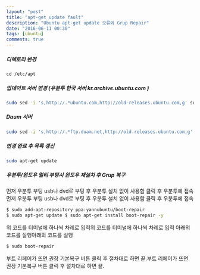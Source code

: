 ```yaml
---
layout: "post"
title: "apt-get update fault"
description: "Ubuntu apt-get update 오류와 Grup Repair"
date: "2016-06-11 00:30"
tags: [ubuntu]
comments: true
---
```



##### 디렉토리 변경
```text
cd /etc/apt
```

##### 업데이트 서버 변경 (우분투 한국 서버 kr.archive.ubuntu.com )
```bash
sudo sed -i 's,http://.*ubuntu.com,http://old-releases.ubuntu.com,g' sources.list
```

##### Daum 서버
```bash
sudo sed -i 's,http://.*ftp.duam.net,http://old-releases.ubuntu.com,g' sources.list
```

##### 변경 완료 후 목록 갱신
```bash
sudo apt-get update
```

##### 우분투/윈도우 멀티 부팅시 윈도우 재설치 후 Grup 복구

먼저 우분투 부팅 usb나 dvd로 부팅 후 우분투 설치 없이 사용함 클릭 후 우분투에 접속먼저 우분투 부팅 usb나 dvd로 부팅 후 우분투 설치 없이 사용함 클릭 후 우분투에 접속

```bash
$ sudo add-apt-repository ppa:yannubuntu/boot-repair
$ sudo apt-get update $ sudo apt-get install boot-repair -y
```
위 코드를 터미널에 하나씩 차례로 입력위 코드를 터미널에 하나씩 차례로 입력
아래의 코드를 실행아래의 코드를 실행

```bash
$ sudo boot-repair
```

부트 리페어가 뜨면 권장 기본복구 버튼 클릭 후 절차대로 하면 끝.부트 리페어가 뜨면 권장 기본복구 버튼 클릭 후 절차대로 하면 끝.
